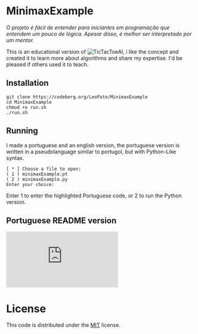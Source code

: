 # MinimaxExample
_O projeto é fácil de entender para iniciantes em programação que entendem um pouco de lógica. Apesar disso, é melhor ser interpretado por um mentor._

This is an educational version of ![TicTacToeAI](https://codeberg.org/LeoPato/TicTacToeAI), i like the concept and created it to learn more about algorithms and share my expertise.
I'd be pleased if others used it to teach.

## Installation
```
git clone https://codeberg.org/LeoPato/MinimaxExample
cd MinimaxExample
chmod +x run.sh
./run.sh
```

## Running
I made a portuguese and an english version, the portuguese version is written in a pseudolanguage similar to portugol, but with Python-Like syntax.
```
[ * ] Choose a file to open:
( 1 ) minimaxExample.pt
( 2 ) minimaxExample.py
Enter your choice: 
```
Enter 1 to enter the highlighted Portuguese code, or 2 to run the Python version.

## Portuguese README version
![READMEpt.md](https://codeberg.org/LeoPato/MinimaxExample/src/branch/main/READMEpt.md)

# License
This code is distributed under the [MIT](https://codeberg.org/LeoPato/MinimaxExample/src/branch/main/LICENSE) license.